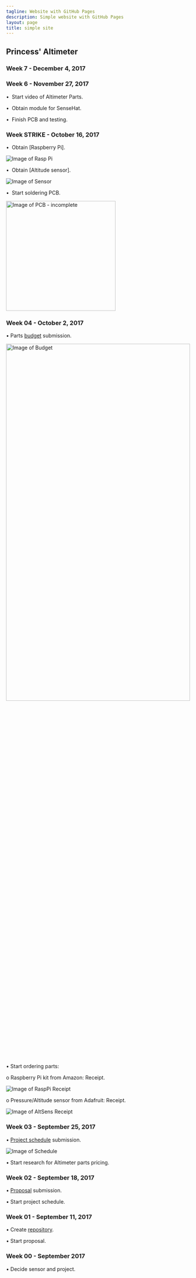 ```yaml
---
tagline: Website with GitHub Pages
description: Simple website with GitHub Pages
layout: page
title: simple site
---
```


Princess' Altimeter
-------------------

### Week 7 - December 4, 2017

### Week 6 - November 27, 2017

•	 Start video of Altimeter Parts.

•	 Obtain module for SenseHat.

•	 Finish PCB and testing.

### Week STRIKE - October 16, 2017

•	 Obtain [Raspberry Pi].

![Image of Rasp Pi]()

•	 Obtain [Altitude sensor].

![Image of Sensor]()

•	 Start soldering PCB.

<img src="https://github.com/princess97/Altimeter/blob/master/documentation/PCB1.JPG?raw=true" alt="Image of PCB - incomplete" width="300" height="300">

### Week 04 - October 2, 2017

•	Parts [budget](https://github.com/princess97/Altimeter/blob/master/documentation/Budget.xlsx) submission.

<img src="https://github.com/princess97/Altimeter/blob/master/documentation/Budget.PNG?raw=true" alt="Image of Budget" width="100%" height="50%">

•	Start ordering parts:

  o	Raspberry Pi kit from Amazon: Receipt.
  
  ![Image of RaspPi Receipt](https://github.com/princess97/Altimeter/blob/master/documentation/Amazon%20Receipt%20(Rasp%20Pi%203%20Kit).png?raw=true)
  
  o	Pressure/Altitude sensor from Adafruit: Receipt.
  
  ![Image of AltSens Receipt](https://github.com/princess97/Altimeter/blob/master/documentation/Adafruit%20Receipt%20(Pressure:Altitude%20Sensor).png?raw=true)

### Week 03 - September 25, 2017

•	[Project schedule](https://github.com/princess97/Altimeter/blob/master/documentation/ProjectSchedule.mpp) submission.

![Image of Schedule](https://github.com/princess97/Altimeter/blob/master/documentation/ProjectSchedule.PNG?raw=true)

•	Start research for Altimeter parts pricing.

### Week 02 - September 18, 2017

•	[Proposal](https://github.com/princess97/Altimeter/blob/master/documentation/ProposalContentPrincessRev02.pdf) submission.

•	Start project schedule.

### Week 01 - September 11, 2017

•	Create [repository](https://github.com/princess97/Altimeter).

•	Start proposal.

### Week 00 - September 2017

•	Decide sensor and project.
